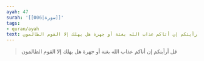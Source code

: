 ```yaml
---
ayah: 47
surah: '[[006|سورة]]'
tags:
- quran/ayah
text: قل أرأيتكم إن أتاكم عذاب الله بغتة أو جهرة هل يهلك إلا القوم الظالمون
---
```

> قل أرأيتكم إن أتاكم عذاب الله بغتة أو جهرة هل يهلك إلا القوم الظالمون
